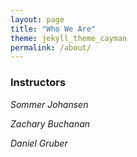 ```yaml
---
layout: page
title: "Who We Are"
theme: jekyll_theme_cayman
permalink: /about/
---
```


### Instructors

_Sommer Johansen_


_Zachary Buchanan_


_Daniel Gruber_
